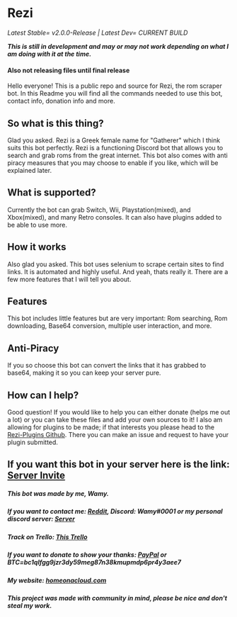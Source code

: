 # Rezi

*Latest Stable= v2.0.0-Release |
Latest Dev= CURRENT BUILD*

***This is still in development and may or may not work depending on what I am doing with it at the time.***

#### Also not releasing files until final release

Hello everyone! This is a public repo and source for Rezi, the rom scraper bot. In this Readme you will find all the commands needed to use this bot, contact info, donation info and more. 

## So what is this thing?
Glad you asked. Rezi is a Greek female name for "Gatherer" which I think suits this bot perfectly. Rezi is a functioning Discord bot that allows you to search and grab roms from the great internet. This bot also comes with anti piracy measures that you may choose to enable if you like, which will be explained later.

## What is supported?
Currently the bot can grab Switch, Wii, Playstation(mixed), and Xbox(mixed), and many Retro consoles. It can also have plugins added to be able to use more.

## How it works
Also glad you asked. This bot uses selenium to scrape certain sites to find links. It is automated and highly useful. And yeah, thats really it. There are a few more features that I will tell you about.

## Features
This bot includes little features but are very important: Rom searching, Rom downloading, Base64 conversion, multiple user interaction, and more.

## Anti-Piracy
If you so choose this bot can convert the links that it has grabbed to base64, making it so you can keep your server pure.

## How can I help?
Good question! If you would like to help you can either donate (helps me out a lot) or you can take these files and add your own sources to it! I also am allowing for plugins to be made; if that interests you please head to the [Rezi-Plugins Github](https://github.com/Wamy-Dev/Rezi-Plugins). There you can make an issue and request to have your plugin submitted.

## If you want this bot in your server here is the link: [Server Invite](https://discord.com/oauth2/authorize?client_id=796909768940978186&permissions=523328&scope=bot)




##### This bot was made by me, Wamy.
##### If you want to contact me: [Reddit](https://www.reddit.com/user/Official-Wamy), Discord: Wamy#0001 or my personal discord server: [Server](https://discord.gg/47SnjxgBFb)
##### Track on Trello: [This Trello](https://trello.com/b/44fXKPFI/discord-scraper-bot)
##### If you want to donate to show your thanks: [PayPal](https://www.paypal.com/paypalme/DavidNovencido) or BTC=bc1qlfgg9jzr3dy59meg87n38kmupmdp6pr4y3aee7
##### My website: [homeonacloud.com](https://www.homeonacloud.com)

##### This project was made with community in mind, please be nice and don't steal my work.




